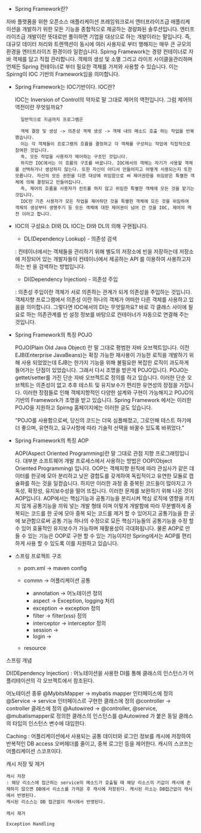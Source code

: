 * Spring Framework란?

자바 플랫폼을 위한 오픈소스 애플리케이션 프레임워크로서 엔터프라이즈급 애플리케이션을 개발하기 위한 모든 기능을 종합적으로 제공하는 경량화된 솔루션입니다.
엔터프라이즈급 개발이란 뜻대로만 풀이하면 기업을 대상으로 하는 개발이라는 말입니다. 즉, 대규모 데이터 처리와 트랜잭션이 동시에 여러 사용자로 부터 행해지는 매우 큰 규모의 환경을 엔터프라이즈 환경이라 일컫습니다.
Spirng Framework는 경량 컨테이너로 자바 객체를 담고 직접 관리합니다. 객체의 생성 및 소멸 그리고 라이프 사이클을관리하며 언제든 Spring 컨테이너로 부터 필요한 객체를 가져와 사용할 수 있습니다. 
이는 Spirng이 IOC 기반의 Framework임을 의미합니다.

 

* Spring Framework는 IOC기반이다. IOC란?
 
    IOC는 Inversion of Control의 약자로 말 그대로 제어의 역전입니다. 그럼 제어의 역전이란 무엇일까요?     

        일반적으로 지금까지 프로그램은

        객체 결정 및 생성 -> 의존성 객체 생성 -> 객채 내의 메소드 호출 하는 작업을 반복했습니다. 
        이는 각 객체들이 프로그램의 흐름을 결정하고 각 객체를 구성하는 작업에 직접적으로 참여한 것입니다.
        즉, 모든 작업을 사용자가 제어하는 구조인 것입니다.
        하지만 IOC에서는 이 흐름의 구조를 바꿉니다. IOC에서의 객체는 자기가 사용할 객체를 선택하거나 생성하지 않는다. 또한 자신이 어디서 만들어지고 어떻게 사용되는지 또한 모릅니다. 자신의 모든 권한을 다른 대상에 위임함으로 써 제어권한을 위임받은 특별한 객체에 의해 결정되고 만들어집니다.
        즉, 제어의 흐름을 사용자가 컨트롤 하지 않고 위임한 특별한 객체에 모든 것을 맡기는 것입니다.
        IOC란 기존 사용자가 모든 작업을 제어하던 것을 특별한 객체에 모든 것을 위임하여 객체의 생성부터 생명주기 등 모든 객체에 대한 제어권이 넘어 간 것을 IOC, 제어의 역전 이라고 합니다.

 

* IOC의 구성요소 DI와 DL
    IOC는 DI와 DL의 의해 구현됩니다.

    * DL(Dependency Lookup) - 의존성 검색

    : 컨테이너에서는 객체들을 관리하기 위해 별도의 저장소에 빈을 저장하는데 저장소에 저장되어 있는 개발자들이 컨테이너에서 제공하는 API 를 이용하여 사용하고자 하는 빈 을 검색하는 방법입니다.
    
    * DI(Dependency Injection) - 의존성 주입 

    : 의존성 주입이란 객체가 서로 의존하는 관계가 되게 의존성을 주입하는 것입니다. 객체지향 프로그램에서 의존성 이란 하나의 객체가 어떠한 다른 객체를 사용하고 있음을 의미합니다. 그렇다면 IOC에서의 DI는 무엇일까요? 바로 각 클래스 사이에 필요로 하는 의존관계를 빈 설정 정보를 바탕으로 컨테이너가 자동으로 연결해 주는 것입니다.

 

* Spring Framework의 특징 POJO

    POJO(Plain Old Java Object) 란 말 그대로 평범한 자바 오브젝트입니다. 
    이전 EJB(Enterprise JavaBeans)는 확장 가능한 재사용이 가능한 로직을 개발하기 위해 사용 되었었는데 EJB는 한가지 기능을 위해 불필요한 복잡한 로직이 과도하게 들어가는 단점이 있었습니다. 그래서 다시 조명을 받은게 POJO입니다. POJO는 gettet/setter를 가진 단순 자바 오브젝트로 정의를 하고 있습니다. 이러한 단순 오브젝트는 의존성이 없고 추후 테스트 및 유지보수가 편리한 유연성의 장점을 가집니다. 이러한 장점들로 인해 객체지향적인 다양한 설계와 구현이 가능해지고 POJO의 기반의 Framework가 조명을 받고 있습니다.
    Spring Framework 에서는 이러한 POJO을 지원하고 Spirng 홈페이지에는 이러한 글도 있습니다.
 
    "POJO를 사용함으로써, 당신의 코드는 더욱 심플해졌고, 그로인해 테스트 하기에 더 좋으며, 유연하고, 요구사항에 따라 기술적 선택을 바꿀수 있도록 바뀌었다."
 
* Spring Framework의 특징 AOP
 
    AOP(Aspect Oriented Programming)란 말 그대로 관점 지향 프로그래밍입니다.
    대부분 소프트웨어 개발 프로세스에서 사용하는 방법은 OOP(Object Oriented Programming) 입니다. 
    OOP는 객체지향 원칙에 따라 관심사가 같은 데이터를 한곳에 모아 분리하고 낮은 결합도를 갖게하여 독립적이고 유연한 모듈로 캡슐화를 하는 것을 일컫습니다. 하지만 이러한 과정 중 중복된 코드들이 많아지고 가독성, 확장성, 유지보수성을 떨어 뜨립니다. 이러한 문제를 보완하기 위해 나온 것이 AOP입니다.
    AOP에서는 핵심기능과 공통기능을 분리시켜 핵심 로직에 영향을 끼치지 않게 공통기능을 끼워 넣는 개발 형태 이며 이렇게 개발함에 따라 무분별하게 중복되는 코드를 한 곳에 모아 중복 되는 코드를 제거 할 수 있어지고 공통기능을 한 곳에 보관함으로써 공통 기능 하나의 수정으로 모든 핵심기능들의 공통기능을 수정 할 수 있어 효율적인 유지보수가 가능하며 재활용성이 극대화됩니다. 
    물론 AOP로 만들 수 있는 기능은 OOP로 구현 할 수 있는 기능이지만 Spring에서는 AOP를 편리하게 사용 할 수 있도록 이를 지원하고 있습니다.

* 스프링 프로젝트 구조
    - pom.xml -> maven config

    - commn -> 어플리케이션 공통
        - annotation -> 어노테이션 정의
        - aspect -> Exception, logging 처리
        - exception -> exception 정의
        - filter -> filter(xss) 정의
        - interceptor -> interceptor 정의
        - session ->
        - login ->
    - resource


스프링 개념 

DI(DEpendency Injection)
: 어노테이션을 사용한 DI를 통해 클래스의 인스턴스가 어플리테이션의 각 오브젝트에서 참조된다.

어노테이션 종류
@MybitsMapper -> mybatis mapper 인터페이스에 정의
@Service -> service 인터페이스르 구현한 클래스에 정의
@controller -> controller 클래스에 정의
@Autowired -> @controller, @service, @mubatismapper로 정의한 클래스의 인스턴스를 @Autowired 가 붙은 동일 클래스의 타입의 인스턴스 변수에 대입한다.

Caching
: 어플리케이션에서 사용되는 공통 데이터와 로그인 정보를 캐시에 저장하여반복적인 DB access 오버헤더를 줄이고, 중복 로그인 등을 제어한다.
캐시의 스코프는 어플리케이션 스코프이다.

캐시 저장 및 제거

    캐시 저장
    : 해당 리소스에 접근하는 service의 메소드가 호출될 때 해당 리소스의 키값이 캐시에 존재하지 않으면 DB에서 리소스를 가져온 후 캐시에 저장된다. 캐시된 리소는 DB접근없이 캐시에서 반영된다.
    캐시된 리소스는 DB 접근없이 캐시에서 반영된다.

    캐시 제거

    Exception Handling


